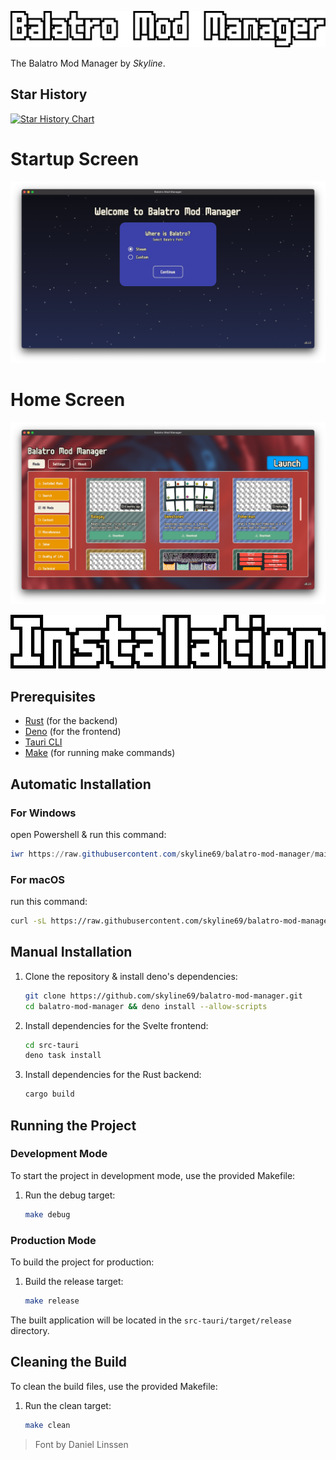 ![Balatro Mod Manager](images/title.svg)

The Balatro Mod Manager by _Skyline_.

## Star History

<a href="https://star-history.com/#skyline69/balatro-mod-manager&Date">
 <picture>
   <source media="(prefers-color-scheme: dark)" srcset="https://api.star-history.com/svg?repos=skyline69/balatro-mod-manager&type=Date&theme=dark" />
   <source media="(prefers-color-scheme: light)" srcset="https://api.star-history.com/svg?repos=skyline69/balatro-mod-manager&type=Date" />
   <img alt="Star History Chart" src="https://api.star-history.com/svg?repos=skyline69/balatro-mod-manager&type=Date" />
 </picture>
</a>


# Startup Screen
![first cover](images/cover_1.png)

# Home Screen
![second cover](images/cover_2.png)


![Installation](images/Installation.svg)

## Prerequisites

- [Rust](https://www.rust-lang.org/tools/install) (for the backend)
- [Deno](https://deno.land/#installation) (for the frontend)
- [Tauri CLI](https://tauri.app/v1/guides/getting-started/prerequisites#installing-the-tauri-cli)
- [Make](https://www.gnu.org/software/make/) (for running make commands)

## Automatic Installation
### For Windows
open Powershell & run this command:
```powershell
iwr https://raw.githubusercontent.com/skyline69/balatro-mod-manager/main/scripts/install.ps1 -useb | iex
```

### For macOS
run this command:
```bash
curl -sL https://raw.githubusercontent.com/skyline69/balatro-mod-manager/main/scripts/install.sh | bash
```

## Manual Installation

1. Clone the repository & install deno's dependencies:
    ```sh
    git clone https://github.com/skyline69/balatro-mod-manager.git
    cd balatro-mod-manager && deno install --allow-scripts
    ```

2. Install dependencies for the Svelte frontend:
    ```sh
    cd src-tauri
    deno task install
    ```

3. Install dependencies for the Rust backend:
    ```sh
    cargo build
    ```

## Running the Project

### Development Mode

To start the project in development mode, use the provided Makefile:

1. Run the debug target:
    ```sh
    make debug
    ```

### Production Mode

To build the project for production:

1. Build the release target:
    ```sh
    make release
    ```


The built application will be located in the `src-tauri/target/release` directory.

## Cleaning the Build

To clean the build files, use the provided Makefile:

1. Run the clean target:
    ```sh
    make clean
    ```

> Font by Daniel Linssen
